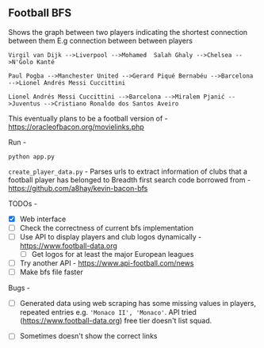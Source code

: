 ## Football BFS


Shows the graph between two players indicating the shortest connection between them 
E.g connection between between players

```
Virgil van Dijk -->Liverpool -->Mohamed  Salah Ghaly -->Chelsea -->N'Golo Kanté

Paul Pogba -->Manchester United -->Gerard Piqué Bernabéu -->Barcelona -->Lionel Andrés Messi Cuccittini

Lionel Andrés Messi Cuccittini -->Barcelona -->Miralem Pjanić -->Juventus -->Cristiano Ronaldo dos Santos Aveiro
```

This eventually plans to be a football version of - https://oracleofbacon.org/movielinks.php

Run -
```
python app.py
```

`create_player_data.py` - Parses urls to extract information of clubs that a football player has belonged to
Breadth first search code borrowed from - https://github.com/a8hay/kevin-bacon-bfs

TODOs -

- [x] Web interface 
- [ ] Check the correctness of current bfs implementation
- [ ] Use API to display players and club logos dynamically - https://www.football-data.org
    - [ ] Get logos for at least the major European leagues
- [ ] Try another API - https://www.api-football.com/news
- [ ] Make bfs file faster

Bugs -
- [ ] Generated data using web scraping has some missing values in players, repeated entries e.g. `'Monaco II', 'Monaco'`.  API tried (https://www.football-data.org) free tier doesn't list squad. 
- [ ] Sometimes doesn't show the correct links 

